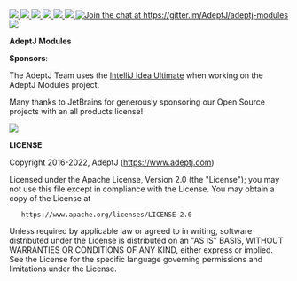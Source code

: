 <a href="https://www.apache.org/licenses/LICENSE-2.0">
   <img src="https://img.shields.io/badge/license-Apache%202-blue.svg">  
  </a>

  <a href="https://docs.osgi.org/specification/#release-8">
   <img src="https://img.shields.io/badge/OSGi-R8-orange?style=flat">
  </a>

  <a href="https://app.circleci.com/pipelines/github/AdeptJ/adeptj-modules">
     <img src="https://img.shields.io/circleci/build/github/AdeptJ/adeptj-modules/main">
  </a>

  <a href="https://sonarcloud.io/project/overview?id=AdeptJ_adeptj-modules">
     <img src="https://sonarcloud.io/api/project_badges/measure?project=AdeptJ_adeptj-modules&metric=reliability_rating&view=list">
  </a>

  <a href="https://sonarcloud.io/project/overview?id=AdeptJ_adeptj-modules">
     <img src="https://sonarcloud.io/api/project_badges/measure?project=AdeptJ_adeptj-modules&metric=security_rating">
  </a>

  <a href="https://sonarcloud.io/project/overview?id=AdeptJ_adeptj-modules">
     <img src="https://sonarcloud.io/api/project_badges/measure?project=AdeptJ_adeptj-modules&metric=vulnerabilities">
  </a>

  <a href="https://gitter.im/AdeptJ/adeptj-modules?utm_source=badge&amp;utm_medium=badge&amp;utm_campaign=pr-badge&amp;utm_content=badge">
    <img src="https://camo.githubusercontent.com/64af58db769a4ad81ae61fac30422b835f495326/68747470733a2f2f6261646765732e6769747465722e696d2f41646570744a2f61646570746a2d72756e74696d652e737667" alt="Join the chat at https://gitter.im/AdeptJ/adeptj-modules" data-canonical-src="https://badges.gitter.im/AdeptJ/adeptj-modules.svg" style="max-width:100%;">
  </a>

  <a href="https://twitter.com/_AdeptJ">
     <img src="https://img.shields.io/badge/twitter-AdeptJ-f08d1c.svg?style=social&style=flat"> 
  </a>

**AdeptJ  Modules**


**Sponsors**:

The AdeptJ Team uses the [IntelliJ Idea Ultimate](https://www.jetbrains.com/idea/) when working on the AdeptJ Modules project.

Many thanks to JetBrains for generously sponsoring our Open Source projects with an all products license!

<a href="https://www.jetbrains.com">
    <img src="https://resources.jetbrains.com/storage/products/company/brand/logos/jb_beam.svg"> 
</a>

**LICENSE**

Copyright 2016-2022, AdeptJ (https://www.adeptj.com)

Licensed under the Apache License, Version 2.0 (the "License");
you may not use this file except in compliance with the License.
You may obtain a copy of the License at

       https://www.apache.org/licenses/LICENSE-2.0

Unless required by applicable law or agreed to in writing, software
distributed under the License is distributed on an "AS IS" BASIS,
WITHOUT WARRANTIES OR CONDITIONS OF ANY KIND, either express or implied.
See the License for the specific language governing permissions and
limitations under the License.